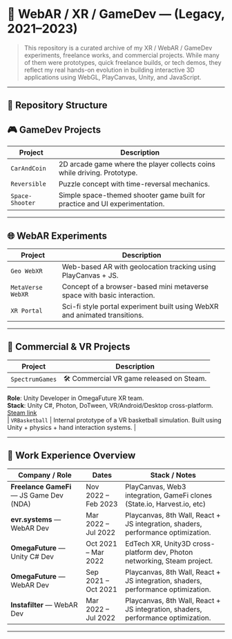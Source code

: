 # 🧠 WebAR / XR / GameDev — (Legacy, 2021–2023)

> This repository is a curated archive of my XR / WebAR / GameDev experiments, freelance works, and commercial projects.
> While many of them were prototypes, quick freelance builds, or tech demos, they reflect my real hands-on evolution in building interactive 3D applications using WebGL, PlayCanvas, Unity, and JavaScript.

---

## 📁 Repository Structure

## 🎮 GameDev Projects

| Project         | Description                                                                 |
| --------------- | --------------------------------------------------------------------------- |
| `CarAndCoin`    | 2D arcade game where the player collects coins while driving. Prototype.    |
| `Reversible`    | Puzzle concept with time-reversal mechanics.                                |
| `Space-Shooter` | Simple space-themed shooter game built for practice and UI experimentation. |

---

## 🌐 WebAR Experiments

| Project           | Description                                                                |
| ----------------- | -------------------------------------------------------------------------- |
| `Geo WebXR`       | Web-based AR with geolocation tracking using PlayCanvas + JS.              |
| `MetaVerse WebXR` | Concept of a browser-based mini metaverse space with basic interaction.    |
| `XR Portal`       | Sci-fi style portal experiment built using WebXR and animated transitions. |

---

## 🧪 Commercial & VR Projects

| Project         | Description                             |
| --------------- | --------------------------------------- |
| `SpectrumGames` | 🛠 Commercial VR game released on Steam. |

**Role**: Unity Developer in OmegaFuture XR team.  
**Stack**: Unity C#, Photon, DoTween, VR/Android/Desktop cross-platform.  
[Steam link](https://store.steampowered.com/app/1915220/SpectrumGames/)  
| `VRBasketball` | Internal prototype of a VR basketball simulation. Built using Unity + physics + hand interaction systems. |

---

## 💼 Work Experience Overview

| Company / Role                           | Dates               | Stack / Notes                                                                    |
| ---------------------------------------- | ------------------- | -------------------------------------------------------------------------------- |
| **Freelance GameFi** — JS Game Dev (NDA) | Nov 2022 – Feb 2023 | PlayCanvas, Web3 integration, GameFi clones (State.io, Harvest.io, etc)          |
| **evr.systems** — WebAR Dev              | Mar 2022 – Jul 2022 | Playcanvas, 8th Wall, React + JS integration, shaders, performance optimization. |
| **OmegaFuture** — Unity C# Dev           | Oct 2021 – Mar 2022 | EdTech XR, Unity3D cross-platform dev, Photon networking, Steam project.         |
| **OmegaFuture** — WebAR Dev              | Sep 2021 – Oct 2021 | Playcanvas, 8th Wall, React + JS integration, shaders, performance optimization. |
| **Instafilter** — WebAR Dev              | Mar 2022 – Jul 2022 | Playcanvas, 8th Wall, React + JS integration, shaders, performance optimization. |

---
